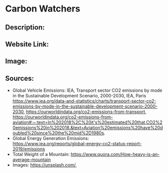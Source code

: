 # Carbon Watchers

## Description:

## Website Link:

## Image:

## Sources:

* Global Vehicle Emissions: IEA, Transport sector CO2 emissions by mode in the Sustainable Development Scenario, 2000-2030, IEA, Paris https://www.iea.org/data-and-statistics/charts/transport-sector-co2-emissions-by-mode-in-the-sustainable-development-scenario-2000-2030, https://ourworldindata.org/co2-emissions-from-transport, https://ourworldindata.org/co2-emissions-from-aviation#:~:text=In%202018%2C%20it's%20estimated%20that,CO2%20emissions%20in%202018.&text=Aviation%20emissions%20have%20doubled%20since%20the%20mid%2D1980s.
* Global Energy Generation Emissions: https://www.iea.org/reports/global-energy-co2-status-report-2019/emissions
* Total Weight of a Mountain: https://www.quora.com/How-heavy-is-an-average-mountain
* Images: https://unsplash.com/, 
